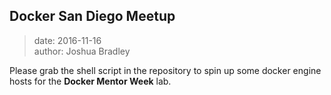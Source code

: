 ## Docker San Diego Meetup 
> date: 2016-11-16 <br>
> author: Joshua Bradley <br>

Please grab the shell script in the repository to spin up some docker engine hosts for the **Docker Mentor Week** lab.

